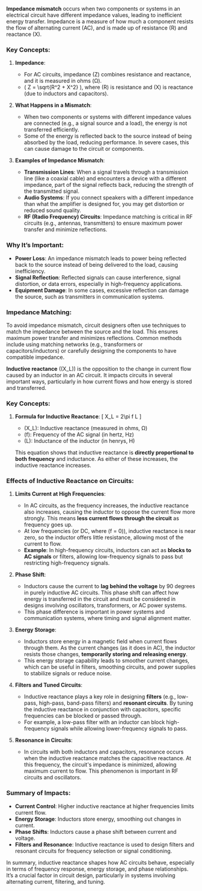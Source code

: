 **Impedance mismatch** occurs when two components or systems in an electrical circuit have different impedance values, leading to inefficient energy transfer. Impedance is a measure of how much a component resists the flow of alternating current (AC), and is made up of resistance (R) and reactance (X).

### Key Concepts:

1. **Impedance**:
   - For AC circuits, impedance (Z) combines resistance and reactance, and it is measured in ohms (Ω).
   - \( Z = \sqrt{R^2 + X^2} \), where \(R\) is resistance and \(X\) is reactance (due to inductors and capacitors).

2. **What Happens in a Mismatch**:
   - When two components or systems with different impedance values are connected (e.g., a signal source and a load), the energy is not transferred efficiently.
   - Some of the energy is reflected back to the source instead of being absorbed by the load, reducing performance. In severe cases, this can cause damage to the circuit or components.

3. **Examples of Impedance Mismatch**:
   - **Transmission Lines**: When a signal travels through a transmission line (like a coaxial cable) and encounters a device with a different impedance, part of the signal reflects back, reducing the strength of the transmitted signal.
   - **Audio Systems**: If you connect speakers with a different impedance than what the amplifier is designed for, you may get distortion or reduced sound quality.
   - **RF (Radio Frequency) Circuits**: Impedance matching is critical in RF circuits (e.g., antennas, transmitters) to ensure maximum power transfer and minimize reflections.

### Why It’s Important:
- **Power Loss**: An impedance mismatch leads to power being reflected back to the source instead of being delivered to the load, causing inefficiency.
- **Signal Reflection**: Reflected signals can cause interference, signal distortion, or data errors, especially in high-frequency applications.
- **Equipment Damage**: In some cases, excessive reflection can damage the source, such as transmitters in communication systems.

### Impedance Matching:
To avoid impedance mismatch, circuit designers often use techniques to match the impedance between the source and the load. This ensures maximum power transfer and minimizes reflections. Common methods include using matching networks (e.g., transformers or capacitors/inductors) or carefully designing the components to have compatible impedance.

**Inductive reactance** (\(X_L\)) is the opposition to the change in current flow caused by an inductor in an AC circuit. It impacts circuits in several important ways, particularly in how current flows and how energy is stored and transferred.

### Key Concepts:
1. **Formula for Inductive Reactance**:
   \[
   X_L = 2\pi f L
   \]
   - \(X_L\): Inductive reactance (measured in ohms, Ω)
   - \(f\): Frequency of the AC signal (in hertz, Hz)
   - \(L\): Inductance of the inductor (in henrys, H)

   This equation shows that inductive reactance is **directly proportional to both frequency** and inductance. As either of these increases, the inductive reactance increases.

### Effects of Inductive Reactance on Circuits:

1. **Limits Current at High Frequencies**:
   - In AC circuits, as the frequency increases, the inductive reactance also increases, causing the inductor to oppose the current flow more strongly. This means **less current flows through the circuit** as frequency goes up.
   - At low frequencies (or DC, where \(f = 0\)), inductive reactance is near zero, so the inductor offers little resistance, allowing most of the current to flow.
   - **Example**: In high-frequency circuits, inductors can act as **blocks to AC signals** or filters, allowing low-frequency signals to pass but restricting high-frequency signals.

2. **Phase Shift**:
   - Inductors cause the current to **lag behind the voltage** by 90 degrees in purely inductive AC circuits. This phase shift can affect how energy is transferred in the circuit and must be considered in designs involving oscillators, transformers, or AC power systems.
   - This phase difference is important in power systems and communication systems, where timing and signal alignment matter.

3. **Energy Storage**:
   - Inductors store energy in a magnetic field when current flows through them. As the current changes (as it does in AC), the inductor resists those changes, **temporarily storing and releasing energy**.
   - This energy storage capability leads to smoother current changes, which can be useful in filters, smoothing circuits, and power supplies to stabilize signals or reduce noise.

4. **Filters and Tuned Circuits**:
   - Inductive reactance plays a key role in designing **filters** (e.g., low-pass, high-pass, band-pass filters) and **resonant circuits**. By tuning the inductive reactance in conjunction with capacitors, specific frequencies can be blocked or passed through.
   - For example, a low-pass filter with an inductor can block high-frequency signals while allowing lower-frequency signals to pass.

5. **Resonance in Circuits**:
   - In circuits with both inductors and capacitors, resonance occurs when the inductive reactance matches the capacitive reactance. At this frequency, the circuit's impedance is minimized, allowing maximum current to flow. This phenomenon is important in RF circuits and oscillators.

### Summary of Impacts:
- **Current Control**: Higher inductive reactance at higher frequencies limits current flow.
- **Energy Storage**: Inductors store energy, smoothing out changes in current.
- **Phase Shifts**: Inductors cause a phase shift between current and voltage.
- **Filters and Resonance**: Inductive reactance is used to design filters and resonant circuits for frequency selection or signal conditioning.

In summary, inductive reactance shapes how AC circuits behave, especially in terms of frequency response, energy storage, and phase relationships. It’s a crucial factor in circuit design, particularly in systems involving alternating current, filtering, and tuning.
